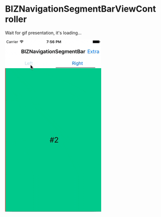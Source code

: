 # BIZNavigationSegmentBarViewController 

Wait for gif presentation, it's loading...

![alt tag](https://github.com/bizibizi/BIZNavigationSegmentBarViewController/blob/master/presentation.gif)
